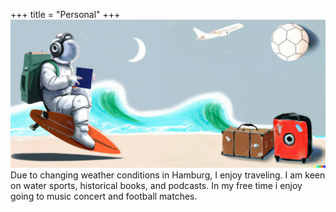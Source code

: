 +++
title = "Personal"
+++
![personal](images/pers.png)
Due to changing weather conditions in Hamburg, I enjoy traveling. I am keen on water sports, historical books, and podcasts. In my free time i enjoy going to music concert and football matches.